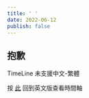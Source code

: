 ```yaml
---
title: ' '
date: 2022-06-12
publish: false
---
```


## 抱歉

TimeLine 未支援中文-繁體

按 [此](/timeline/) 回到英文版查看時間軸
